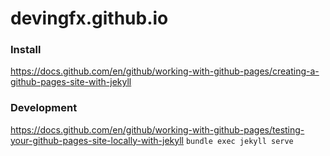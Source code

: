 # devingfx.github.io

### Install
https://docs.github.com/en/github/working-with-github-pages/creating-a-github-pages-site-with-jekyll

### Development
https://docs.github.com/en/github/working-with-github-pages/testing-your-github-pages-site-locally-with-jekyll
`bundle exec jekyll serve`